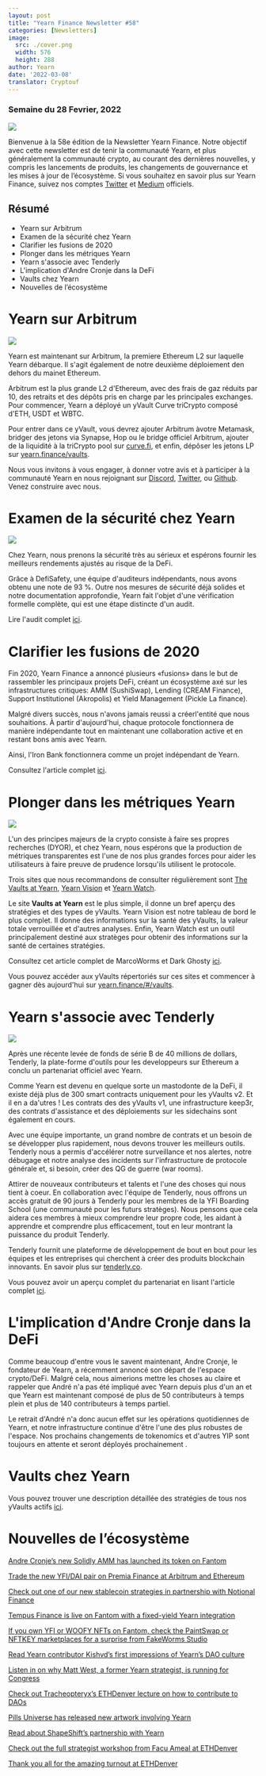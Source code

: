 ```yaml
---
layout: post
title: "Yearn Finance Newsletter #58"
categories: [Newsletters]
image:
  src: ./cover.png
  width: 576
  height: 288
author: Yearn
date: '2022-03-08'
translator: Cryptouf
---
```

### Semaine du 28 Fevrier, 2022

![](./image1.png?w=1456&h=733)

Bienvenue à la 58e édition de la Newsletter Yearn Finance. Notre objectif avec cette newsletter est de tenir la communauté Yearn, et plus généralement la communauté crypto, au courant des dernières nouvelles, y compris les lancements de produits, les changements de gouvernance et les mises à jour de l’écosystème. Si vous souhaitez en savoir plus sur Yearn Finance, suivez nos comptes [Twitter](https://twitter.com/iearnfinance) et [Medium](https://medium.com/iearn) officiels.

## Résumé

- Yearn sur Arbitrum
- Examen de la sécurité chez Yearn
- Clarifier les fusions de 2020
- Plonger dans les métriques Yearn
- Yearn s'associe avec Tenderly
- L'implication d'Andre Cronje dans la DeFi
- Vaults chez Yearn 
- Nouvelles de l’écosystème

# Yearn sur Arbitrum

![](./image2.jpg?w=1000&h=1000)

Yearn est maintenant sur Arbitrum, la premiere Ethereum L2 sur laquelle Yearn débarque. Il s'agit également de notre deuxième déploiement den dehors du mainet Ethereum.

Arbitrum est la plus grande L2 d'Ethereum, avec des frais de gaz réduits par 10, des retraits et des dépôts pris en charge par les principales exchanges. Pour commencer, Yearn a déployé un yVault Curve triCrypto composé d'ETH, USDT et WBTC.

Pour entrer dans ce yVault, vous devrez ajouter Arbitrum àvotre Metamask, bridger des jetons via Synapse, Hop ou le bridge officiel Arbitrum, ajouter de la liquidité à la triCrypto pool sur [curve.fi](https://arbitrum.curve.fi/), et enfin, dépôser les jetons LP sur [yearn.finance/vaults](http://yearn.finance/vaults).

Nous vous invitons à vous engager, à donner votre avis et à participer à la communauté Yearn en nous rejoignant sur [Discord](https://discord.gg/8rF374XkXy), [Twitter](http://twitter.com/iearnfinance), ou [Github](http://github.com/yearn). Venez construire avec nous.

# Examen de la sécurité chez Yearn

![](./image3.jpg?w=1000&h=563)

Chez Yearn, nous prenons la sécurité très au sérieux et espérons fournir les meilleurs rendements ajustés au risque de la DeFi.

Grâce à DefiSafety, une équipe d'auditeurs indépendants, nous avons obtenu une note de 93 %. Outre nos mesures de sécurité déjà solides et notre documentation approfondie, Yearn fait l'objet d'une vérification formelle complète, qui est une étape distincte d'un audit.

Lire l'audit complet [ici](https://www.defisafety.com/pqrs/354).


# Clarifier les fusions de 2020

Fin 2020, Yearn Finance a annoncé plusieurs «fusions» dans le but de rassembler les principaux projets DeFi, créant un écosystème axé sur les infrastructures critiques: AMM (SushiSwap), Lending (CREAM Finance), Support Institutionel (Akropolis) et Yield Management (Pickle La finance).

Malgré divers succès, nous n'avons jamais reussi a créerl'entité que nous souhaitions. À partir d'aujourd'hui, chaque protocole fonctionnera de manière indépendante tout en maintenant une collaboration active et en restant bons amis avec Yearn.

Ainsi, l'Iron Bank fonctionnera comme un projet indépendant de Yearn.

Consultez l'article complet [ici](https://blog.yearn.finance/fr/articles/yearn-finance/clarifying-2020-mergers).

# Plonger dans les métriques Yearn

![](./image4.png?w=1400&h=625)

L'un des principes majeurs de la crypto consiste à faire ses propres recherches (DYOR), et chez Yearn, nous espérons que la production de métriques transparentes est l'une de nos plus grandes forces pour aider les utilisateurs à faire preuve de prudence lorsqu'ils utilisent le protocole.

Trois sites que nous recommandons de consulter régulièrement sont [The Vaults at Yearn](https://vaults.yearn.finance/), [Yearn Vision](https://yearn.vision/) et [Yearn Watch](https://yearn.watch/).

Le site **Vaults at Yearn** est le plus simple, il donne un bref aperçu des stratégies et des types de yVaults. Yearn Vision est notre tableau de bord le plus complet. Il donne des informations sur la santé des yVaults, la valeur totale verrouillée et d'autres analyses. Enfin, Yearn Watch est un outil principalement destiné aux stratèges pour obtenir des informations sur la santé de certaines stratégies.

Consultez cet article complet de MarcoWorms et Dark Ghosty [ici](https://blog.yearn.finance/fr/articles/marco-worms/diving-into-yearn-metrics).

Vous pouvez accéder aux yVaults répertoriés sur ces sites et commencer à gagner dès aujourd'hui sur [yearn.finance/#/vaults](https://yearn.finance/#/vaults).

# Yearn s'associe avec Tenderly

![](./image5.png?w=1400&h=670)

Après une récente levée de fonds de série B de 40 millions de dollars, Tenderly, la plate-forme d'outils pour les developpeurs sur Ethereum  a conclu un partenariat officiel avec Yearn.

Comme Yearn est devenu en quelque sorte un mastodonte de la DeFi, il existe déjà plus de 300 smart contracts uniquement pour les yVaults v2. Et il en a da'utres ! Les contrats des des yVaults v1, une infrastructure keep3r, des contrats d'assistance et des déploiements sur les sidechains sont également en cours.

Avec une équipe importante, un grand nombre de contrats et un besoin de se développer plus rapidement, nous devons trouver les meilleurs outils. Tenderly nous a permis d'accélérer notre surveillance et nos alertes, notre débugage et notre analyse des incidents sur l'infrastructure de protocole générale et, si besoin, créer des QG de guerre (war rooms).

Attirer de nouveaux contributeurs et talents et l'une des choses qui nous tient à coeur. En collaboration avec l'équipe de Tenderly, nous offrons un accès gratuit de 90 jours à Tenderly pour les membres de la YFI Boarding School (une communauté pour les futurs stratèges). Nous pensons que cela aidera ces membres à mieux comprendre leur propre code, les aidant à apprendre et comprendre plus efficacement, tout en leur montrant la puissance du produit Tenderly.

Tenderly fournit une plateforme de développement de bout en bout pour les équipes et les entreprises qui cherchent à créer des produits blockchain innovants. En savoir plus sur [tenderly.co](https://tenderly.co/).

Vous pouvez avoir un aperçu complet du partenariat en lisant l'article complet [ici](https://medium.com/iearn/yearn-finance-partners-with-tenderly-to-supercharge-development-debugging-incident-analysis-6489260298a5).

# L'implication d'Andre Cronje dans la DeFi

Comme beaucoup d'entre vous le savent maintenant, Andre Cronje, le fondateur de Yearn, a récemment annoncé son départ de l'espace crypto/DeFi. Malgré cela, nous aimerions mettre les choses au claire et rappeler que André n'a pas été impliqué avec Yearn depuis plus d'un an et que Yearn est maintenant composé de plus de 50 contributeurs à temps plein et plus de 140 contributeurs à temps partiel.

Le retrait d'André n'a donc aucun effet sur les opérations quotidiennes de Yearn, et notre infrastructure continue d'être l'une des plus robustes de l'espace. Nos prochains changements de tokenomics et d'autres YIP sont toujours en attente et seront déployés prochainement .

# Vaults chez Yearn

Vous pouvez trouver une description détaillée des stratégies de tous nos yVaults actifs [ici](https://medium.com/yearn-state-of-the-vaults/the-vaults-at-yearn-9237905ffed3).


# Nouvelles de l’écosystème

[Andre Cronje’s new Solidly AMM has launched its token on Fantom](https://solidly.exchange/)

[Trade the new YFI/DAI pair on Premia Finance at Arbitrum and Ethereum](https://twitter.com/PremiaFinance/status/1497313221123837959)

[Check out one of our new stablecoin strategies in partnership with Notional Finance](https://twitter.com/teddywoodward/status/1497229571799801865)

[Tempus Finance is live on Fantom with a fixed-yield Yearn integration](https://twitter.com/TempusFinance/status/1495747382285377538)

[If you own YFI or WOOFY NFTs on Fantom, check the PaintSwap or NFTKEY marketplaces for a surprise from FakeWorms Studio](https://twitter.com/MarcoWorms/status/1497601119220076544)

[Read Yearn contributor Kishvd’s first impressions of Yearn’s DAO culture](https://kishvd.medium.com/my-first-impressions-of-being-a-contributor-at-yearn-e154743b9cd5)

[Listen in on why Matt West, a former Yearn strategist, is running for Congress](https://twitter.com/DeFi_Dad/status/1496568281070776321?s=20&t=FA6P4ib_P1NZz_lmoXxvSw)

[Check out Tracheopteryx’s ETHDenver lecture on how to contribute to DAOs](https://youtu.be/anDAtWrhDnE)

[Pills Universe has released new artwork involving Yearn](https://twitter.com/pillsuniverse/status/1494343761022918658)

[Read about ShapeShift’s partnership with Yearn](https://medium.com/@ShapeShift.com/what-is-yearn-shapeshifts-partnership-with-yearn-finance-a94985af1b09)

[Check out the full strategist workshop from Facu Ameal at ETHDenver](https://www.youtube.com/watch?v=6og7NV7lzUk&feature=youtu.be)

[Thank you all for the amazing turnout at ETHDenver](https://twitter.com/iearnfinance/status/1496568330546782208?s=20&t=FA6P4ib_P1NZz_lmoXxvSw)
